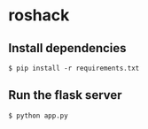 roshack
=======

## Install dependencies

```
$ pip install -r requirements.txt
```

## Run the flask server

```
$ python app.py
```